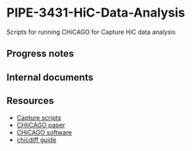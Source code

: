 # PIPE-3431-HiC-Data-Analysis
Scripts for running CHiCAGO for Capture HiC data analysis


## Progress notes 


## Internal documents 

## Resources

* [Capture scripts](https://dovetail-capture.readthedocs.io/en/latest/index.html)
* [CHIiCAGO paper](https://genomebiology.biomedcentral.com/articles/10.1186/s13059-016-0992-2)
* [CHiCAGO software](https://bitbucket.org/chicagoTeam/chicago/src/master/)
* [chicdiff guide](https://dovetail-capture.readthedocs.io/en/latest/Interaction_analysis.html#diff)
